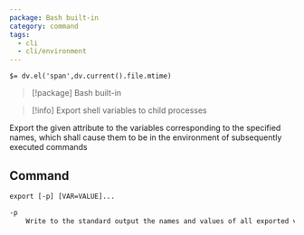 ```yaml
---
package: Bash built-in
category: command
tags:
  - cli
  - cli/environment
---
```


`$= dv.el('span',dv.current().file.mtime)`
> [!package] Bash built-in

> [!info] Export shell variables to child processes

Export the given attribute to the variables corresponding to the specified names, which shall cause them to be in the environment of subsequently executed commands

## Command
```txt
export [-p] [VAR=VALUE]...

-p
	Write to the standard output the names and values of all exported variables
```
